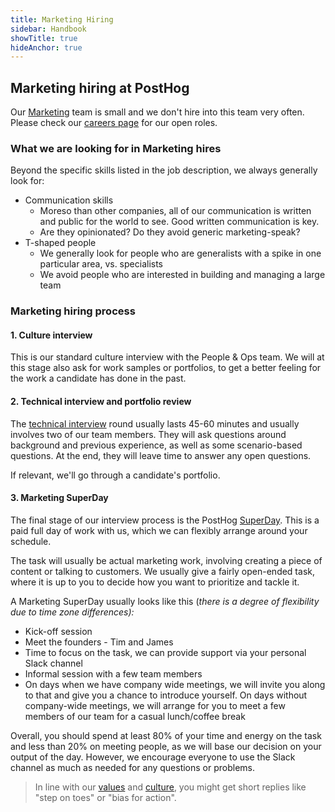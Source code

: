 ```yaml
---
title: Marketing Hiring
sidebar: Handbook
showTitle: true
hideAnchor: true
---
```


## Marketing hiring at PostHog

Our [Marketing](/teams/marketing) team is small and we don't hire into this team very often. Please check our [careers page](https://posthog.com/careers) for our open roles. 

### What we are looking for in Marketing hires

Beyond the specific skills listed in the job description, we always generally look for: 

*   Communication skills
    *   Moreso than other companies, all of our communication is written and public for the world to see. Good written communication is key.
    *   Are they opinionated? Do they avoid generic marketing-speak?
*   T-shaped people
    *   We generally look for people who are generalists with a spike in one particular area, vs. specialists
    *   We avoid people who are interested in building and managing a large team

### Marketing hiring process 

#### 1. Culture interview

This is our standard culture interview with the People & Ops team. We will at this stage also ask for work samples or portfolios, to get a better feeling for the work a candidate has done in the past. 

#### 2. Technical interview and portfolio review

The [technical interview](https://posthog.com/handbook/people/hiring-process#interview-2) round usually lasts 45-60 minutes and usually involves two of our team members. They will ask questions around background and previous experience, as well as some scenario-based questions. At the end, they will leave time to answer any open questions. 

If relevant, we'll go through a candidate's portfolio. 

#### 3. Marketing SuperDay

The final stage of our interview process is the PostHog [SuperDay](/handbook/people/hiring-process#posthog-superday). This is a paid full day of work with us, which we can flexibly arrange around your schedule. 

The task will usually be actual marketing work, involving creating a piece of content or talking to customers. We usually give a fairly open-ended task, where it is up to you to decide how you want to prioritize and tackle it. 

A Marketing SuperDay usually looks like this (_there is a degree of flexibility due to time zone differences):_

*   Kick-off session
*   Meet the founders - Tim and James
*   Time to focus on the task, we can provide support via your personal Slack channel
*   Informal session with a few team members
*   On days when we have company wide meetings, we will invite you along to that and give you a chance to introduce yourself. On days without company-wide meetings, we will arrange for you to meet a few members of our team for a casual lunch/coffee break

Overall, you should spend at least 80% of your time and energy on the task and less than 20% on meeting people, as we will base our decision on your output of the day. However, we encourage everyone to use the Slack channel as much as needed for any questions or problems. 

> In line with our [values](/handbook/company/values) and [culture](/handbook/company/culture), you might get short replies like "step on toes" or "bias for action". 
